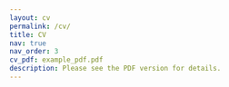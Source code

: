 ```yaml
---
layout: cv
permalink: /cv/
title: CV
nav: true
nav_order: 3
cv_pdf: example_pdf.pdf
description: Please see the PDF version for details.
---
```


